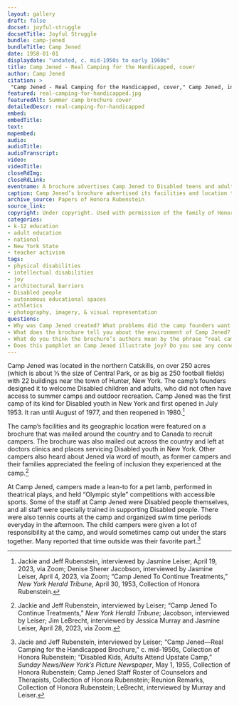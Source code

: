 ```yaml
--- 
layout: gallery
draft: false
docset: joyful-struggle
docsetTitle: Joyful Struggle
bundle: camp-jened
bundleTitle: Camp Jened
date: 1958-01-01
displaydate: "undated, c. mid-1950s to early 1960s"
title: Camp Jened - Real Camping for the Handicapped, cover
author: Camp Jened
citation: >
 "Camp Jened - Real Camping for the Handicapped, cover," Camp Jened, in New York City Civil Rights History Project, Accessed: [Month Day, Year], https://nyccivilrightshistory.org/gallery/real-camping-for-handicapped.
featured: real-camping-for-handicapped.jpg
featuredAlt: Summer camp brochure cover
detailedDescr: real-camping-for-handicapped
embed: 
embedTitle: 
text: 
mapembed: 
audio: 
audioTitle: 
audioTranscript: 
video: 
videoTitle: 
closeRdImg: 
closeRdLink: 
eventname: A brochure advertises Camp Jened to Disabled teens and adults around the country.
caption: Camp Jened’s brochure advertised its facilities and location to potential campers from around the country and Canada.
archive_source: Papers of Honora Rubenstein
source_link: 
copyright: Under copyright. Used with permission of the family of Honora and Murray Rubenstein.
categories: 
- k-12 education
- adult education
- national
- New York State
- teacher activism
tags: 
- physical disabilities
- intellectual disabilities
- joy
- architectural barriers
- Disabled people
- autonomous educational spaces
- athletics
- photography, imagery, & visual representation
questions: 
- Why was Camp Jened created? What problems did the camp founders want to solve by creating a camp for people, particularly young people, with disabilities?
- What does the brochure tell you about the environment of Camp Jened? What do you notice about the landscape, and the buildings? What symbols or images do you see? How do you think people with different life experiences might have responded to this brochure? 
- What do you think the brochure’s authors mean by the phrase “real camping for the handicapped”? 
- Does this pamphlet on Camp Jened illustrate joy? Do you see any connections between Camp Jened and political struggle, such as for disability rights?
--- 
```


Camp Jened was located in the northern Catskills, on over 250 acres (which is about ⅓ the size of Central Park, or as big as 250 football fields) with 22 buildings near the town of Hunter, New York. The camp’s founders designed it to welcome Disabled children and adults, who did not often have access to summer camps and outdoor recreation. Camp Jened was the first camp of its kind for Disabled youth in New York and first opened in July 1953. It ran until August of 1977, and then reopened in 1980.[^1]

The camp’s facilities and its geographic location were featured on a brochure that was mailed around the country and to Canada to recruit campers. The brochure was also mailed out across the country and left at doctors clinics and places servicing Disabled youth in New York. Other campers also heard about Jened via word of mouth, as former campers and their families appreciated the feeling of inclusion they experienced at the camp.[^2]

At Camp Jened, campers made a lean-to for a pet lamb, performed in theatrical plays, and held “Olympic style” competitions with accessible sports. Some of the staff at Camp Jened were Disabled people themselves, and all staff were specially trained in supporting Disabled people. There were also tennis courts at the camp and organized swim time periods everyday in the afternoon. The child campers were given a lot of responsibility at the camp, and would sometimes camp out under the stars together. Many reported that time outside was their favorite part.[^3]

[^1]: Jackie and Jeff Rubenstein, interviewed by Jasmine Leiser, April 19, 2023, via Zoom; Denise Sherer Jacobson, interviewed by Jasmine Leiser, April 4, 2023, via Zoom; “Camp Jened To Continue Treatments,” *New York Herald Tribune,* April 30, 1953, Collection of Honora Rubenstein.

[^2]: Jackie and Jeff Rubenstein, interviewed by Leiser;  “Camp Jened To Continue Treatments,” *New York Herald Tribune*;  Jacobson, interviewed by Leiser; Jim LeBrecht, interviewed by Jessica Murray and Jasmine Leiser, April 28, 2023, via Zoom.

[^3]: Jacie and Jeff Rubenstein, interviewed by Leiser; “Camp Jened—Real Camping for the Handicapped Brochure,” c. mid-1950s, Collection of Honora Rubenstein; “Disabled Kids, Adults Attend Upstate Camp,” *Sunday News/New York’s Picture Newspaper*, May 1, 1955, Collection of Honora Rubenstein; Camp Jened Staff Roster of Counselors and Therapists, Collection of Honora Rubenstein; Reunion Remarks, Collection of Honora Rubenstein; LeBrecht, interviewed by Murray and Leiser.
